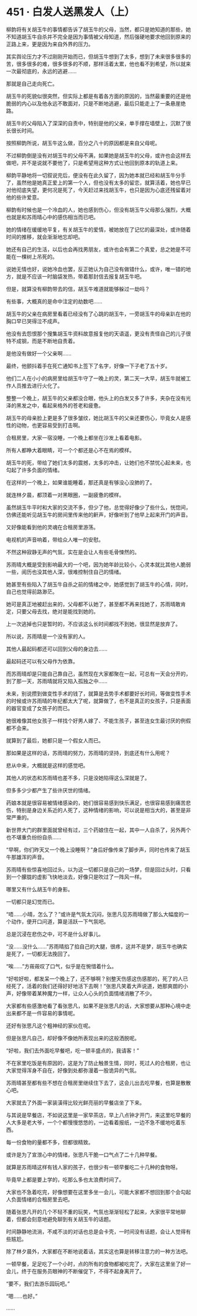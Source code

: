 # 451 · 白发人送黑发人（上）

柳韵将有关胡玉牛的事情都告诉了胡玉牛的父母，当然，都只是她知道的那些，她不知道胡玉牛自杀并不完全是因为事情被父母知道，然后强硬地要求他回到原来的正路上来，更是因为来自外界的压力。

其实舆论压力才不过刚刚开始而已，但胡玉牛想到了太多，想到了未来很多很多的苦，很多很多的难，很多很多的不顺，那样活着太累，他也看不到希望，所以就来一次最彻底的，永远的逃避……

那就是自己走向死亡。

胡玉牛的死貌似很突然，但实际上都是有着各方面的原因的，当然最重要的还是他脆弱的内心以及他永远不敢面对，只是不断地逃避，最后只能走上了一条悬崖绝路。

胡玉牛的父母陷入了深深的自责中，特别是他的父亲，单手撑在墙壁上，沉默了很长很长时间。

按照柳韵所说，胡玉牛这么做，百分之八十的原因都是来自父母呢。

不过柳韵倒是没有对胡玉牛的父母不满，如果她是胡玉牛的父母，或许也会这样去做吧，并不是说就不要他了，只是希望用这种方式让他回到原本的轨道上来。

柳韵平静地将一切叙说完后，便没有在此久留了，因为她本就已经和胡玉牛分手了，虽然他是她真正爱上的第一个人，但也没有太多的留恋，就算活着，她也早已对他彻底失望，更何况是死了，今天赶过来找胡玉牛，也只是因为心底还残留着对他的些许爱意。

柳韵有时候也是一个冷血的人，她也感到伤心，但没有胡玉牛父母那么强烈，大概也就是和苏雨晴心中的感伤相当而已吧。

她的情绪在缓缓地平复，有关胡玉牛的爱情，被她放在了记忆的最深处，或许随着时间的推移，就会渐渐地忘却吧。

她还有自己的生活，以后也会再找男朋友，或许也会有第二个真爱，总之她是不可能在一棵树上吊死的。

说她无情也好，说她冷血也罢，反正她认为自己没有做错什么，或许，唯一错的地方，就是不应该一时脑袋发热，带着那封信去报复胡玉牛吧。

但是，就算没有柳韵带去的信，胡玉牛难道就能够躲过一劫吗？

有些事，大概真的是命中注定的劫数吧……

胡玉牛的父亲在病房里看着已经没有了心跳的胡玉牛，一旁胡玉牛的母亲趴在他的胸口早已哭得泣不成声。

他没有去怨恨那个搜集胡玉牛资料故意报复他的天语遥，更没有责怪自己的儿子很特不成钢，而是不断地自责着。

是他没有做好一个父亲啊……

最终，他颤抖着手在死亡通知书上签下了名字，好像一下子老了五十岁。

他们二人在小小的病房里给胡玉牛守了一晚上的灵，第二天一大早，胡玉牛就被工作人员推去进行火化了。

整整一个晚上，胡玉牛的父亲都没合眼，他头上的白发又多了许多，夹杂在没有光泽的黑发之中，看起来格外的苍老和疲惫。

胡玉牛的母亲脸上更是多了很多皱纹，她比胡玉牛的父亲还要伤心，毕竟女人是感性的动物，也更容易受到打击啊。

合租房里，大家一宿没睡，一个晚上都坐在沙发上看着电影。

所有人都睁大着眼睛，可一个个都还是心不在焉的模样。

胡玉牛的死，带给了她们太多的震撼，太多的冲击，让她们也不禁忧心起未来，也勾起了许多负面的情绪。

在这样的一个晚上，如果谁能睡着，那还真是有够没心没肺的了。

就连林夕晨，都顶着一对黑眼圈，一副疲惫的模样。

虽然胡玉牛平时和大家的交流不多，但少了他，总觉得好像少了些什么，恍惚间，仿佛还能听见胡玉牛的房间里传来他的鼾声，好像听到了他早上起来开门的声音。

又好像能看到他的灵魂在合租房里游荡。

电视机的声音响着，带给众人唯一的安慰。

不然这种寂静无声的气氛，实在是会让人有些毛骨悚然的。

苏雨晴大概是受到影响最大的一个吧，因为她年龄比较小，心灵本就比其他人脆弱一些，阅历也没其他人深，很难控制住自己的情绪。

她甚至有些陷入了胡玉牛自杀之前的情绪之中，她感觉到了胡玉牛的心情，同时，自己也觉得前路渺茫。

她可是真正地被赶出来的，父母都不认她了，甚至都不再来找她了，苏雨晴敢肯定，只要父母去找，绝对是能找到她的。

上一次逃掉也只是暂时的，不应该这么长时间都找不到她，很显然是放弃了。

所以说，苏雨晴是一个没有家的人。

其他人最起码都还可以回到父母的身边去……

最起码还可以有父母作为依靠。

而苏雨晴却是只能自己靠自己，虽然现在大家都聚在一起，可总有一天会分开的，到了那一天，苏雨晴就将又陷入孤独之中……

未来，别说攒到做变性手术的钱了，就算是去势手术都要好长时间，等做变性手术的时候或许苏雨晴的年纪都太大了呢，就算做了，也不是真正的女孩子，只是表面的器官变成了女孩子的而已。

她很难像其他女孩子一样找个好男人嫁了、不能生孩子，甚至连女生最讨厌的例假都不会来。

就算到了最后，她都只是一个假女人而已。

那如果是这样的话，苏雨晴的努力，苏雨晴的坚持，到底还有什么用呢？

悲从中来，大概就是这样的感觉吧。

其他人的状态和苏雨晴也差不多，只是没她陷得这么深就是了。

但多多少少都产生了些许厌世的情绪。

药娘本就是很容易被情绪感染的，她们很容易感到快乐满足，也很容易感到痛苦悲伤，特别是身边关系近的人死了，这种情绪的影响，可以说是相当大的，甚至是非常严重的。

新世界大门的群里面就曾经有过，三个药娘住在一起，其中一人自杀了，另外两个也不堪重负纷纷自杀……

“早啊，你们昨天又一个晚上没睡啊？”身后好像传来了脚步声，同时也传来了胡玉牛那雄浑的声音。

苏雨晴有些惊喜地回过头，以为这一切都只是自己的一场梦，但是回过头时，只看到一个朦胧的虚影飞快地淡去，好像只是吹过了一阵风一样。

哪里又有什么胡玉牛的身影。

一切都只是幻觉而已。

“唔……小晴，怎么了？”或许是气氛太沉闷，张思凡见苏雨晴做了那么大幅度的一个动作，便开口问道，算是活跃一下气氛吧。

总是沉浸在悲伤之中，可不是什么好事儿。

“没……没什么……”苏雨晴掐了掐自己的大腿，很疼，这并不是梦，胡玉牛也确实是死了，一切都无法挽回了。

“唉……”方莜莜叹了口气，似乎是在惋惜着什么。

“好啦好啦，都发呆一个晚上了，还不够啊？别整天伤感这伤感那的，死了的人已经死了，活着的我们还得好好地活下去啊！”张思凡笑着大声说道，她那爽朗的小声，好像带着某种魔力一样，让众人心头的负面情绪消散了不少。

大家都有些感激地看了看张思凡，如果不是张思凡的话，大家想要从那种心境中走出来都不是一件容易的事情呢。

还好有张思凡这个粗神经的家伙在呢。

但是张思凡自己，却好像不像她所表现出来的这般洒脱呢。

“好啦，我们去外面吃早餐吧，吃一顿丰盛点的，我请客！”

不在家里吃饭是有原因的，这是为了防止触景生情，同时，死过人的合租房，也让大家觉得浑身不自在，好像到处都弥漫着一股诡异的气氛。

苏雨晴甚至都有些不想在合租房里继续住下去了，这会儿出去吃早餐，也算是散散心吧。

大家就去了外面一家装潢得比较光鲜亮丽的早餐店坐了下来。

与其说是早餐店，不如说这里是一家早茶店，早上八点钟才开门，来这里吃早餐的人大多是老大爷，一个个都慢慢悠悠的，一边看着报纸，一边不急不缓地吃着东西。

每一份食物的量都不多，但都很精致。

或许是为了宣泄心中的情绪，张思凡干脆一口气点了二十几种早餐。

就算是苏雨晴这样有钱人家的孩子，也很少有一顿早餐吃二十几种的食物呀。

毕竟早上都是要上学的，吃那么多也太浪费时间了。

大家也不急着吃完，好像想要在这里多坐一会儿，可能大家都不想回到那个会勾起人负面情绪的合租房里去吧。

随着张思凡开的几个不轻不重的玩笑，气氛也渐渐轻松了起来，大家很平常地聊着，但都会刻意地避免聊到有关胡玉牛的话题。

时间静静地流淌，不咸不淡的对话也总是会卡壳，一时间没有话题，会让人觉得有些尴尬。

除了林夕晨外，大家都在不断地说着话，其实这也算是转移注意力的一种方法吧。

一顿早餐，足足吃了一个小时，点的所有的食物都被吃完了，大家在这里坐了好一会儿，终于在服务员眼神的不断催促下，不得不起身离开了。

“要不，我们去游乐园玩吧。”

“嗯……也好。”

……
